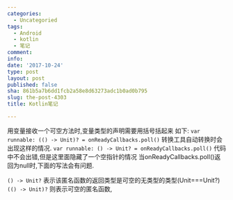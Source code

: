 ```yaml
---
categories:
  - Uncategoried
tags:
  - Android
  - kotlin
  - 笔记
comment: 
info: 
date: '2017-10-24'
type: post
layout: post
published: false
sha: 861b5a7b6dd1fcb2a58e8d63273adc1b0ad0b795
slug: the-post-4303
title: Kotlin笔记

---
```

用变量接收一个可空方法时,变量类型的声明需要用括号括起来
如下:
 `var runnable: (() -> Unit)? = onReadyCallbacks.poll()`
转换工具自动转换时会出现这样的情况.
 `var runnable: () -> Unit? = onReadyCallbacks.poll()`
代码中不会出错,但是这里面隐藏了一个空指针的情况
当onReadyCallbacks.poll()返回为null时,下面的写法会有问题.

 `() -> Unit?`
表示该匿名函数的返回类型是可空的无类型的类型(Unit===Unit?)
`(() -> Unit)?` 
则表示可空的匿名函数,
